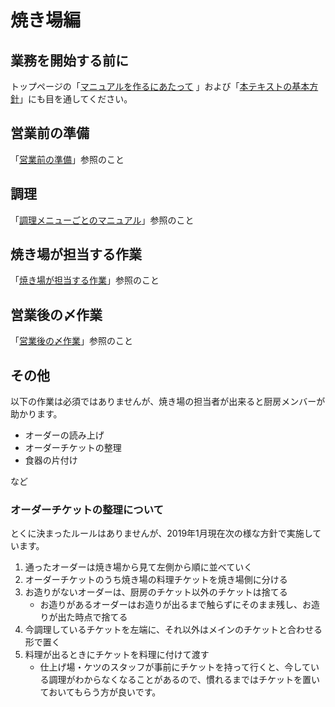 # 焼き場編 

## 業務を開始する前に

トップページの「[マニュアルを作るにあたって](../../index.md#マニュアルを作るにあたって) 」および「[本テキストの基本方針](../../index.md#本テキストの基本方針)」にも目を通してください。


## 営業前の準備

「[営業前の準備](ready.md)」参照のこと

## 調理

「[調理メニューごとのマニュアル](cooking.md)」参照のこと

## 焼き場が担当する作業

「[焼き場が担当する作業](work.md)」参照のこと

## 営業後の〆作業

「[営業後の〆作業](closing.md)」参照のこと

## その他

以下の作業は必須ではありませんが、焼き場の担当者が出来ると厨房メンバーが助かります。

- オーダーの読み上げ
- オーダーチケットの整理
- 食器の片付け

など

### オーダーチケットの整理について

とくに決まったルールはありませんが、2019年1月現在次の様な方針で実施しています。

1. 通ったオーダーは焼き場から見て左側から順に並べていく
2. オーダーチケットのうち焼き場の料理チケットを焼き場側に分ける
3. お造りがないオーダーは、厨房のチケット以外のチケットは捨てる
    - お造りがあるオーダーはお造りが出るまで触らずにそのまま残し、お造りが出た時点で捨てる
4. 今調理しているチケットを左端に、それ以外はメインのチケットと合わせる形で置く
5. 料理が出るときにチケットを料理に付けて渡す
    - 仕上げ場・ケツのスタッフが事前にチケットを持って行くと、今している調理がわからなくなることがあるので、慣れるまではチケットを置いておいてもらう方が良いです。
